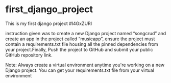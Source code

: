 # first_django_project
This is my first django project #I4GxZURI

instruction given was to create a new Django project named “songcrud” and create an app in the project called “musicapp”, ensure the project must contain a requirements.txt file housing all the pinned dependencies from your project.Finally, Push the project to GitHub and submit your public GitHub repository link.

Note: Always create a virtual environment anytime you're working on a new Django project. You can get your requirements.txt file from your virtual environment 

